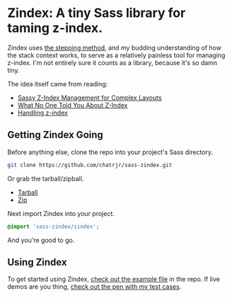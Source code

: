 # Zindex: A tiny Sass library for taming z-index. 

Zindex uses [the stepping method][CRJ Post], and my budding understanding of how the stack context works, to serve as a relatively painless tool for managing z-index. I'm not entirely sure it counts as a library, because it's so damn tiny.

The idea itself came from reading:

+ [Sassy Z-Index Management for Complex Layouts][JBSM]
+ [What No One Told You About Z-Index][PW]
+ [Handling z-index][CC]

## Getting Zindex Going

Before anything else, clone the repo into your project's Sass directory.

```bash
git clone https://github.com/chatrjr/sass-zindex.git
```

Or grab the tarball/zipball.

+ [Tarball][TB] 
+ [Zip][Z]

Next import Zindex into your project.

```scss
@import 'sass-zindex/zindex';
```

And you're good to go.

## Using Zindex

To get started using Zindex, [check out the example file][EX] in the repo. If live demos are you thing, [check out the pen with my test cases][CP].


[JBSM]: http://www.smashingmagazine.com/2014/06/12/sassy-z-index-management-for-complex-layouts/ "Sassy Z-Index Management for Complex Layouts"
[PW]: http://philipwalton.com/articles/what-no-one-told-you-about-z-index/ "What No One Told You About Z-Index"
[CC]: http://css-tricks.com/handling-z-index/ "Handling z-index"
[TB]: https://github.com/chatrjr/sass-zindex/tarball/master "Zindex Tarball"
[Z]: https://github.com/chatrjr/sass-zindex/zipball/master "Zindex Zip"
[EX]: https://github.com/chatrjr/sass-zindex/blob/master/zindex-example.scss "Zindex Usage Examples"
[CP]: http://codepen.io/chatrjr/pen/JrLIt "Zindex Test Cases"
[CRJ Post]: http://chatrjr.name/web/zindex-you-wily-bastard/#solution-stepping
